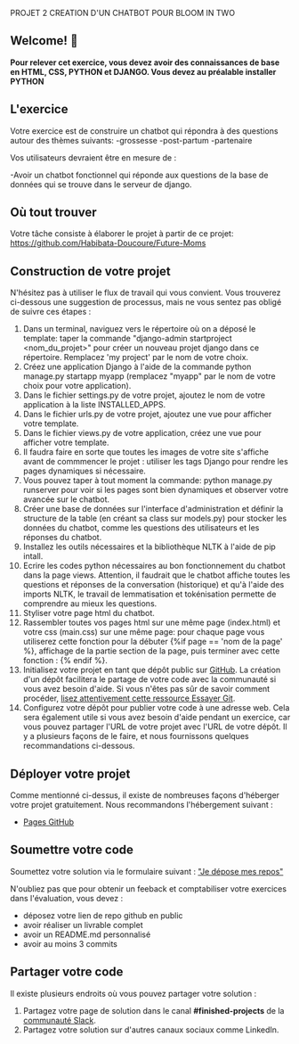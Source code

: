 PROJET 2 CREATION D'UN CHATBOT POUR BLOOM IN TWO

## Welcome! 👋

**Pour relever cet exercice, vous devez avoir des connaissances de base en HTML, CSS, PYTHON et DJANGO. Vous devez au préalable installer PYTHON**

## L'exercice

Votre exercice est de construire un chatbot qui répondra à des questions autour des thèmes suivants:
-grossesse
-post-partum
-partenaire

Vos utilisateurs devraient être en mesure de :

-Avoir un chatbot fonctionnel qui réponde aux questions de la base de données qui se trouve dans le serveur de django.

## Où tout trouver

Votre tâche consiste à élaborer le projet à partir de ce projet: https://github.com/Habibata-Doucoure/Future-Moms 

## Construction de votre projet

N'hésitez pas à utiliser le flux de travail qui vous convient. Vous trouverez ci-dessous une suggestion de processus, mais ne vous sentez pas obligé de suivre ces étapes :

1.  Dans un terminal, naviguez vers le répertoire où on a déposé le template: taper la commande "django-admin startproject <nom_du_projet>" pour créer un nouveau projet django dans ce répertoire. Remplacez 'my project' par le nom de votre choix.
2. Créez une application Django à l'aide de la commande python manage.py startapp myapp (remplacez "myapp" par le nom de votre choix pour votre application).
3. Dans le fichier settings.py de votre projet, ajoutez le nom de votre application à la liste INSTALLED_APPS.
4. Dans le fichier urls.py de votre projet, ajoutez une vue pour afficher votre template. 
5. Dans le fichier views.py de votre application, créez une vue pour afficher votre template.
6. Il faudra faire en sorte que toutes les images de votre site s'affiche avant de commmencer le projet : utiliser les tags Django pour rendre les pages dynamiques si nécessaire.
7. Vous pouvez taper à tout moment la commande: python manage.py runserver pour voir si les pages sont bien dynamiques et observer votre avancée sur le chatbot.
8. Créer une base de données sur l'interface d'administration et définir la structure de la table (en créant sa class sur models.py) pour stocker les données du chatbot, comme les questions des utilisateurs et les réponses du chatbot.
9. Installez les outils nécessaires et la bibliothèque NLTK à l'aide de pip intall. 
10. Ecrire les codes python nécessaires au bon fonctionnement du chatbot dans la page views. Attention, il faudrait que le chatbot affiche toutes les questions et réponses de la conversation (historique) et qu'à l'aide des imports NLTK, le travail de lemmatisation et tokénisation permette de comprendre au mieux les questions.
11. Styliser votre page html du chatbot.
12. Rassembler toutes vos pages html sur une même page (index.html) et votre css (main.css) sur une même page: pour chaque page vous utiliserez cette fonction pour la débuter  {%if page == 'nom de la page' %}, affichage de la partie section de la page, puis terminer avec cette fonction :  {% endif %}. 
13. Initialisez votre projet en tant que dépôt public sur [GitHub](https://github.com/). La création d'un dépôt facilitera le partage de votre code avec la communauté si vous avez besoin d'aide. Si vous n'êtes pas sûr de savoir comment procéder, [lisez attentivement cette ressource Essayer Git](https://try.github.io/). 
14. Configurez votre dépôt pour publier votre code à une adresse web. Cela sera également utile si vous avez besoin d'aide pendant un exercice, car vous pouvez partager l'URL de votre projet avec l'URL de votre dépôt. Il y a plusieurs façons de le faire, et nous fournissons quelques recommandations ci-dessous.

## Déployer votre projet

Comme mentionné ci-dessus, il existe de nombreuses façons d'héberger votre projet gratuitement. Nous recommandons l'hébergement suivant :

- [Pages GitHub](https://pages.github.com/)


## Soumettre votre code

Soumettez votre solution via le formulaire suivant :
["Je dépose mes repos"](https://descodeuses.org/je-depose-mes-repos)

N'oubliez pas que pour obtenir un feeback et comptabiliser votre exercices dans l'évaluation, vous devez :

- déposez votre lien de repo github en public
- avoir réaliser un livrable complet
- avoir un README.md personnalisé
- avoir au moins 3 commits

## Partager votre code

Il existe plusieurs endroits où vous pouvez partager votre solution :

1. Partagez votre page de solution dans le canal **#finished-projects** de la [communauté Slack](https://www.frontendmentor.io/slack).
2. Partagez votre solution sur d'autres canaux sociaux comme LinkedIn.
